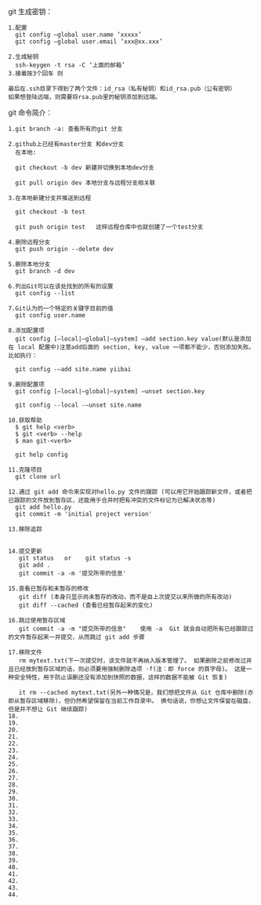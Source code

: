 
git 生成密钥：

	1.配置 
	  git config –global user.name ‘xxxxx’ 
	  git config –global user.email ‘xxx@xx.xxx’

	2.生成秘钥 
	  ssh-keygen -t rsa -C ‘上面的邮箱’
	3.接着按3个回车 则
	
	最后在.ssh目录下得到了两个文件：id_rsa（私有秘钥）和id_rsa.pub（公有密钥）
	如果想登陆远端，则需要将rsa.pub里的秘钥添加到远端。
	
git 命令简介：

	1.git branch -a: 查看所有的git 分支

	2.github上已经有master分支 和dev分支
	  在本地:

	  git checkout -b dev 新建并切换到本地dev分支

	  git pull origin dev 本地分支与远程分支相关联
	  
	3.在本地新建分支并推送到远程

	  git checkout -b test
	  
	  git push origin test   这样远程仓库中也就创建了一个test分支
	  
	4.删除远程分支
	  git push origin --delete dev
	  
	5.删除本地分支
	  git branch -d dev

	6.列出Git可以在该处找到的所有的设置
	  git config --list
	  
	7.Git认为的一个特定的关键字目前的值
	  git config user.name

	8.添加配置项 
	  git config [–local|–global|–system] –add section.key value(默认是添加在 local 配置中)注意add后面的 section, key, value 一项都不能少，否则添加失败。比如执行：
	  
	  git config -–add site.name yiibai
	
	9.删除配置项
	  git config [–local|–global|–system] –unset section.key
	  
	  git config --local -–unset site.name
	  
	10.获取帮助
	  $ git help <verb>
	  $ git <verb> --help
	  $ man git-<verb>
	  
	  git help config
	
	11.克隆项目
	  git clone url
	
	12.通过 git add 命令来实现对hello.py 文件的跟踪 (可以用它开始跟踪新文件，或者把已跟踪的文件放到暂存区，还能用于合并时把有冲突的文件标记为已解决状态等)
	  git add hello.py
      git commit -m 'initial project version'
	  
	13.移除追踪
	

	14.提交更新
	   git status   or    git status -s
	   git add .
	   git commit -a -m '提交所带的信息'
	   
	15.查看已暂存和未暂存的修改
	   git diff (本身只显示尚未暂存的改动，而不是自上次提交以来所做的所有改动)
	   git diff --cached (查看已经暂存起来的变化)
	   
	16.跳过使用暂存区域
	   git commit -a -m "提交所带的信息"    使用 -a  Git 就会自动把所有已经跟踪过的文件暂存起来一并提交，从而跳过 git add 步骤   
	   
	17.移除文件
	   rm mytext.txt(下一次提交时，该文件就不再纳入版本管理了。 如果删除之前修改过并且已经放到暂存区域的话，则必须要用强制删除选项 -f(注：即 force 的首字母)。 这是一种安全特性，用于防止误删还没有添加到快照的数据，这样的数据不能被 Git 恢复)
	   
	   it rm --cached mytext.txt(另外一种情况是，我们想把文件从 Git 仓库中删除(亦即从暂存区域移除)，但仍然希望保留在当前工作目录中。 换句话说，你想让文件保留在磁盘，但是并不想让 Git 继续跟踪)
	18. 
	19. 
	20. 
	21. 
	22. 
	23. 
	24. 
	25. 
	26. 
	27. 
	28. 
	29. 
	30. 
	31. 
	32. 
	33. 
	34. 
	35. 
	36. 
	37. 
	38. 
	39. 
	40. 
	41. 
	42. 
	43. 
	44. 